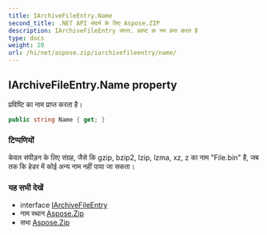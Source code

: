 ```yaml
---
title: IArchiveFileEntry.Name
second_title: .NET API संदर्भ के लिए Aspose.ZIP
description: IArchiveFileEntry संपत्त. प्रवष्ट क नम प्रप्त करत है
type: docs
weight: 20
url: /hi/net/aspose.zip/iarchivefileentry/name/
---
```

## IArchiveFileEntry.Name property

प्रविष्टि का नाम प्राप्त करता है।

```csharp
public string Name { get; }
```

### टिप्पणियों

केवल संपीड़न के लिए संग्रह, जैसे कि gzip, bzip2, lzip, lzma, xz, z का नाम "File.bin" है, जब तक कि हेडर में कोई अन्य नाम नहीं पाया जा सकता।

### यह सभी देखें

* interface [IArchiveFileEntry](../)
* नाम स्थान [Aspose.Zip](../../iarchivefileentry/)
* सभा [Aspose.Zip](../../../)


